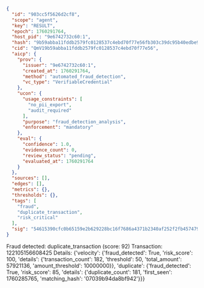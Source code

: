 ```json
{
  "id": "903cc5f5626d2cf8",
  "scope": "agent",
  "key": "RESULT",
  "epoch": 1760291764,
  "host_pid": "9e6742732c60:1",
  "hash": "9b59abba11fddb2579fc0128537c4ebd70f77e56fb303c39dc95b40edbe9cd04",
  "cid": "QmV19b59abba11fddb2579fc0128537c4ebd70f77e56",
  "aicp": {
    "prov": {
      "issuer": "9e6742732c60:1",
      "created_at": 1760291764,
      "method": "automated_fraud_detection",
      "vc_type": "VerifiableCredential"
    },
    "ucon": {
      "usage_constraints": [
        "no_pii_export",
        "audit_required"
      ],
      "purpose": "fraud_detection_analysis",
      "enforcement": "mandatory"
    },
    "eval": {
      "confidence": 1.0,
      "evidence_count": 0,
      "review_status": "pending",
      "evaluated_at": 1760291764
    }
  },
  "sources": [],
  "edges": [],
  "metrics": {},
  "thresholds": {},
  "tags": [
    "fraud",
    "duplicate_transaction",
    "risk_critical"
  ],
  "sig": "54615390cfc0b65159e2b629228bc16f7686a4371b2340af252f2fb457479fe4"
}
```

Fraud detected: duplicate_transaction (score: 92)
Transaction: 122105156608425
Details: {'velocity': {'fraud_detected': True, 'risk_score': 100, 'details': {'transaction_count': 182, 'threshold': 50, 'total_amount': 57921136, 'amount_threshold': 10000000}}, 'duplicate': {'fraud_detected': True, 'risk_score': 85, 'details': {'duplicate_count': 181, 'first_seen': 1760285765, 'matching_hash': '07039b94da8bf942'}}}